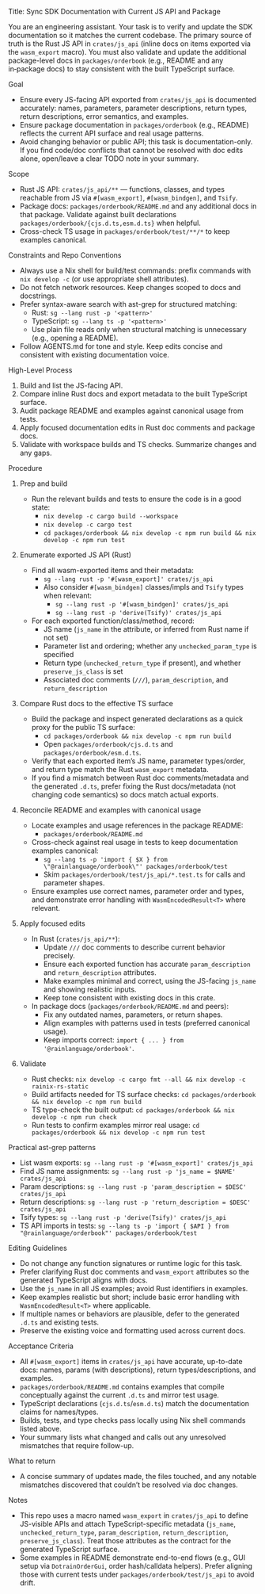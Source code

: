 Title: Sync SDK Documentation with Current JS API and Package

You are an engineering assistant. Your task is to verify and update the SDK documentation so it matches the current codebase. The primary source of truth is the Rust JS API in `crates/js_api` (inline docs on items exported via the `wasm_export` macro). You must also validate and update the additional package-level docs in `packages/orderbook` (e.g., README and any in‑package docs) to stay consistent with the built TypeScript surface.

Goal
- Ensure every JS-facing API exported from `crates/js_api` is documented accurately: names, parameters, parameter descriptions, return types, return descriptions, error semantics, and examples.
- Ensure package documentation in `packages/orderbook` (e.g., README) reflects the current API surface and real usage patterns.
- Avoid changing behavior or public API; this task is documentation-only. If you find code/doc conflicts that cannot be resolved with doc edits alone, open/leave a clear TODO note in your summary.

Scope
- Rust JS API: `crates/js_api/**` — functions, classes, and types reachable from JS via `#[wasm_export]`, `#[wasm_bindgen]`, and `Tsify`.
- Package docs: `packages/orderbook/README.md` and any additional docs in that package. Validate against built declarations `packages/orderbook/{cjs.d.ts,esm.d.ts}` when helpful.
- Cross-check TS usage in `packages/orderbook/test/**/*` to keep examples canonical.

Constraints and Repo Conventions
- Always use a Nix shell for build/test commands: prefix commands with `nix develop -c` (or use appropriate shell attributes).
- Do not fetch network resources. Keep changes scoped to docs and docstrings.
- Prefer syntax-aware search with ast-grep for structured matching:
  - Rust: `sg --lang rust -p '<pattern>'`
  - TypeScript: `sg --lang ts -p '<pattern>'`
  - Use plain file reads only when structural matching is unnecessary (e.g., opening a README).
- Follow AGENTS.md for tone and style. Keep edits concise and consistent with existing documentation voice.

High-Level Process
1) Build and list the JS-facing API.
2) Compare inline Rust docs and export metadata to the built TypeScript surface.
3) Audit package README and examples against canonical usage from tests.
4) Apply focused documentation edits in Rust doc comments and package docs.
5) Validate with workspace builds and TS checks. Summarize changes and any gaps.

Procedure
1) Prep and build
   - Run the relevant builds and tests to ensure the code is in a good state:
     - `nix develop -c cargo build --workspace`
     - `nix develop -c cargo test`
     - `cd packages/orderbook && nix develop -c npm run build && nix develop -c npm run test`

2) Enumerate exported JS API (Rust)
   - Find all wasm-exported items and their metadata:
     - `sg --lang rust -p '#[wasm_export]' crates/js_api`
     - Also consider `#[wasm_bindgen]` classes/impls and `Tsify` types when relevant:
       - `sg --lang rust -p '#[wasm_bindgen]' crates/js_api`
       - `sg --lang rust -p 'derive(Tsify)' crates/js_api`
   - For each exported function/class/method, record:
     - JS name (`js_name` in the attribute, or inferred from Rust name if not set)
     - Parameter list and ordering; whether any `unchecked_param_type` is specified
     - Return type (`unchecked_return_type` if present), and whether `preserve_js_class` is set
     - Associated doc comments (`///`), `param_description`, and `return_description`

3) Compare Rust docs to the effective TS surface
   - Build the package and inspect generated declarations as a quick proxy for the public TS surface:
     - `cd packages/orderbook && nix develop -c npm run build`
     - Open `packages/orderbook/cjs.d.ts` and `packages/orderbook/esm.d.ts`.
   - Verify that each exported item’s JS name, parameter types/order, and return type match the Rust `wasm_export` metadata.
   - If you find a mismatch between Rust doc comments/metadata and the generated `.d.ts`, prefer fixing the Rust docs/metadata (not changing code semantics) so docs match actual exports.

4) Reconcile README and examples with canonical usage
   - Locate examples and usage references in the package README:
     - `packages/orderbook/README.md`
   - Cross-check against real usage in tests to keep documentation examples canonical:
     - `sg --lang ts -p 'import { $X } from \"@rainlanguage/orderbook\"' packages/orderbook/test`
     - Skim `packages/orderbook/test/js_api/*.test.ts` for calls and parameter shapes.
   - Ensure examples use correct names, parameter order and types, and demonstrate error handling with `WasmEncodedResult<T>` where relevant.

5) Apply focused edits
   - In Rust (`crates/js_api/**`):
     - Update `///` doc comments to describe current behavior precisely.
     - Ensure each exported function has accurate `param_description` and `return_description` attributes.
     - Make examples minimal and correct, using the JS-facing `js_name` and showing realistic inputs.
     - Keep tone consistent with existing docs in this crate.
   - In package docs (`packages/orderbook/README.md` and peers):
     - Fix any outdated names, parameters, or return shapes.
     - Align examples with patterns used in tests (preferred canonical usage).
     - Keep imports correct: `import { ... } from '@rainlanguage/orderbook'`.

6) Validate
   - Rust checks: `nix develop -c cargo fmt --all && nix develop -c rainix-rs-static`
   - Build artifacts needed for TS surface checks: `cd packages/orderbook && nix develop -c npm run build`
   - TS type-check the built output: `cd packages/orderbook && nix develop -c npm run check`
   - Run tests to confirm examples mirror real usage: `cd packages/orderbook && nix develop -c npm run test`

Practical ast-grep patterns
- List wasm exports: `sg --lang rust -p '#[wasm_export]' crates/js_api`
- Find JS name assignments: `sg --lang rust -p 'js_name = $NAME' crates/js_api`
- Param descriptions: `sg --lang rust -p 'param_description = $DESC' crates/js_api`
- Return descriptions: `sg --lang rust -p 'return_description = $DESC' crates/js_api`
- Tsify types: `sg --lang rust -p 'derive(Tsify)' crates/js_api`
- TS API imports in tests: `sg --lang ts -p 'import { $API } from "@rainlanguage/orderbook"' packages/orderbook/test`

Editing Guidelines
- Do not change any function signatures or runtime logic for this task.
- Prefer clarifying Rust doc comments and `wasm_export` attributes so the generated TypeScript aligns with docs.
- Use the `js_name` in all JS examples; avoid Rust identifiers in examples.
- Keep examples realistic but short; include basic error handling with `WasmEncodedResult<T>` where applicable.
- If multiple names or behaviors are plausible, defer to the generated `.d.ts` and existing tests.
- Preserve the existing voice and formatting used across current docs.

Acceptance Criteria
- All `#[wasm_export]` items in `crates/js_api` have accurate, up-to-date docs: names, params (with descriptions), return types/descriptions, and examples.
- `packages/orderbook/README.md` contains examples that compile conceptually against the current `.d.ts` and mirror test usage.
- TypeScript declarations (`cjs.d.ts`/`esm.d.ts`) match the documentation claims for names/types.
- Builds, tests, and type checks pass locally using Nix shell commands listed above.
- Your summary lists what changed and calls out any unresolved mismatches that require follow-up.

What to return
- A concise summary of updates made, the files touched, and any notable mismatches discovered that couldn’t be resolved via doc changes.

Notes
- This repo uses a macro named `wasm_export` in `crates/js_api` to define JS-visible APIs and attach TypeScript-specific metadata (`js_name`, `unchecked_return_type`, `param_description`, `return_description`, `preserve_js_class`). Treat those attributes as the contract for the generated TypeScript surface.
- Some examples in README demonstrate end-to-end flows (e.g., GUI setup via `DotrainOrderGui`, order hash/calldata helpers). Prefer aligning those with current tests under `packages/orderbook/test/js_api` to avoid drift.

